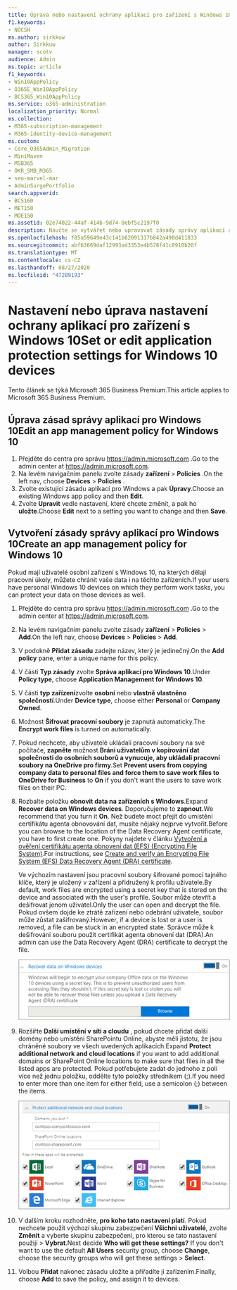 ```yaml
---
title: Úprava nebo nastavení ochrany aplikací pro zařízení s Windows 10
f1.keywords:
- NOCSH
ms.author: sirkkuw
author: Sirkkuw
manager: scotv
audience: Admin
ms.topic: article
f1_keywords:
- Win10AppPolicy
- O365E_Win10AppPolicy
- BCS365_Win10AppPolicy
ms.service: o365-administration
localization_priority: Normal
ms.collection:
- M365-subscription-management
- M365-identity-device-management
ms.custom:
- Core_O365Admin_Migration
- MiniMaven
- MSB365
- OKR_SMB_M365
- seo-marvel-mar
- AdminSurgePortfolio
search.appverid:
- BCS160
- MET150
- MOE150
ms.assetid: 02e74022-44af-414b-9d74-0ebf5c2197f0
description: Naučte se vytvářet nebo upravovat zásady správy aplikací a chránit pracovní soubory na osobních zařízeních s Windows 10.
ms.openlocfilehash: f85a59649e43c141b62091337b842a490d411833
ms.sourcegitcommit: abf63669daf12993ad3353e4b578f41c8910b20f
ms.translationtype: MT
ms.contentlocale: cs-CZ
ms.lasthandoff: 08/27/2020
ms.locfileid: "47289193"
---
```

# <a name="set-or-edit-application-protection-settings-for-windows-10-devices"></a><span data-ttu-id="129f6-103">Nastavení nebo úprava nastavení ochrany aplikací pro zařízení s Windows 10</span><span class="sxs-lookup"><span data-stu-id="129f6-103">Set or edit application protection settings for Windows 10 devices</span></span>

<span data-ttu-id="129f6-104">Tento článek se týká Microsoft 365 Business Premium.</span><span class="sxs-lookup"><span data-stu-id="129f6-104">This article applies to Microsoft 365 Business Premium.</span></span>

## <a name="edit-an-app-management-policy-for-windows-10"></a><span data-ttu-id="129f6-105">Úprava zásad správy aplikací pro Windows 10</span><span class="sxs-lookup"><span data-stu-id="129f6-105">Edit an app management policy for Windows 10</span></span>

1. <span data-ttu-id="129f6-106">Přejděte do centra pro správu <a href="https://go.microsoft.com/fwlink/p/?linkid=837890" target="_blank">https://admin.microsoft.com</a> .</span><span class="sxs-lookup"><span data-stu-id="129f6-106">Go to the admin center at <a href="https://go.microsoft.com/fwlink/p/?linkid=837890" target="_blank">https://admin.microsoft.com</a>.</span></span>     
2. <span data-ttu-id="129f6-107">Na levém navigačním panelu zvolte zásady **zařízení** \> **Policies** .</span><span class="sxs-lookup"><span data-stu-id="129f6-107">On the left nav, choose **Devices** \> **Policies** .</span></span>
1. <span data-ttu-id="129f6-108">Zvolte existující zásadu aplikací pro Windows a pak **Úpravy**.</span><span class="sxs-lookup"><span data-stu-id="129f6-108">Choose an existing Windows app policy and then **Edit**.</span></span>
1. <span data-ttu-id="129f6-109">Zvolte **Upravit** vedle nastavení, které chcete změnit, a pak ho **uložte**.</span><span class="sxs-lookup"><span data-stu-id="129f6-109">Choose **Edit** next to a setting you want to change and then **Save**.</span></span>

## <a name="create-an-app-management-policy-for-windows-10"></a><span data-ttu-id="129f6-110">Vytvoření zásady správy aplikací pro Windows 10</span><span class="sxs-lookup"><span data-stu-id="129f6-110">Create an app management policy for Windows 10</span></span>

<span data-ttu-id="129f6-111">Pokud mají uživatelé osobní zařízení s Windows 10, na kterých dělají pracovní úkoly, můžete chránit vaše data i na těchto zařízeních.</span><span class="sxs-lookup"><span data-stu-id="129f6-111">If your users have personal Windows 10 devices on which they perform work tasks, you can protect your data on those devices as well.</span></span>
  
1. <span data-ttu-id="129f6-112">Přejděte do centra pro správu <a href="https://go.microsoft.com/fwlink/p/?linkid=837890" target="_blank">https://admin.microsoft.com</a> .</span><span class="sxs-lookup"><span data-stu-id="129f6-112">Go to the admin center at <a href="https://go.microsoft.com/fwlink/p/?linkid=837890" target="_blank">https://admin.microsoft.com</a>.</span></span> 
2. <span data-ttu-id="129f6-113">Na levém navigačním panelu zvolte zásady **zařízení** \> **Policies** \> **Add**.</span><span class="sxs-lookup"><span data-stu-id="129f6-113">On the left nav, choose **Devices** \> **Policies** \> **Add**.</span></span>
3. <span data-ttu-id="129f6-114">V podokně **Přidat zásadu** zadejte název, který je jedinečný.</span><span class="sxs-lookup"><span data-stu-id="129f6-114">On the **Add policy** pane, enter a unique name for this policy.</span></span> 
4. <span data-ttu-id="129f6-115">V části **Typ zásady** zvolte **Správa aplikací pro Windows 10**.</span><span class="sxs-lookup"><span data-stu-id="129f6-115">Under **Policy type**, choose **Application Management for Windows 10**.</span></span>
5. <span data-ttu-id="129f6-116">V části **typ zařízení**zvolte **osobní** nebo **vlastně vlastněno společností**.</span><span class="sxs-lookup"><span data-stu-id="129f6-116">Under **Device type**, choose either **Personal** or **Company Owned**.</span></span>
6. <span data-ttu-id="129f6-117">Možnost **Šifrovat pracovní soubory** je zapnutá automaticky.</span><span class="sxs-lookup"><span data-stu-id="129f6-117">The **Encrypt work files** is turned on automatically.</span></span> 
7. <span data-ttu-id="129f6-118">Pokud nechcete, aby uživatelé ukládali pracovní soubory na své počítače, **zapněte** možnost **Brání uživatelům v kopírování dat společnosti do osobních souborů a vynucuje, aby ukládali pracovní soubory na OneDrive pro firmy**.</span><span class="sxs-lookup"><span data-stu-id="129f6-118">Set **Prevent users from copying company data to personal files and force them to save work files to OneDrive for Business** to **On** if you don't want the users to save work files on their PC.</span></span> 
9. <span data-ttu-id="129f6-119">Rozbalte položku **obnovit data na zařízeních s Windows**.</span><span class="sxs-lookup"><span data-stu-id="129f6-119">Expand **Recover data on Windows devices**.</span></span> <span data-ttu-id="129f6-120">Doporučujeme to **zapnout.**</span><span class="sxs-lookup"><span data-stu-id="129f6-120">We recommend that you turn it **On**.</span></span>
    <span data-ttu-id="129f6-121">Než budete moct přejít do umístění certifikátu agenta obnovování dat, musíte nějaký nejprve vytvořit.</span><span class="sxs-lookup"><span data-stu-id="129f6-121">Before you can browse to the location of the Data Recovery Agent certificate, you have to first create one.</span></span> <span data-ttu-id="129f6-122">Pokyny najdete v článku [Vytvoření a ověření certifikátu agenta obnovení dat (EFS) (Encrypting File System)](https://go.microsoft.com/fwlink/p/?linkid=853700).</span><span class="sxs-lookup"><span data-stu-id="129f6-122">For instructions, see [Create and verify an Encrypting File System (EFS) Data Recovery Agent (DRA) certificate](https://go.microsoft.com/fwlink/p/?linkid=853700).</span></span>
    
    <span data-ttu-id="129f6-123">Ve výchozím nastavení jsou pracovní soubory šifrované pomocí tajného klíče, který je uložený v zařízení a přidružený k profilu uživatele.</span><span class="sxs-lookup"><span data-stu-id="129f6-123">By default, work files are encrypted using a secret key that is stored on the device and associated with the user's profile.</span></span> <span data-ttu-id="129f6-124">Soubor může otevřít a dešifrovat jenom uživatel.</span><span class="sxs-lookup"><span data-stu-id="129f6-124">Only the user can open and decrypt the file.</span></span> <span data-ttu-id="129f6-125">Pokud ovšem dojde ke ztrátě zařízení nebo odebrání uživatele, soubor může zůstat zašifrovaný.</span><span class="sxs-lookup"><span data-stu-id="129f6-125">However, if a device is lost or a user is removed, a file can be stuck in an encrypted state.</span></span> <span data-ttu-id="129f6-126">Správce může k dešifrování souboru použít certifikát agenta obnovení dat (DRA).</span><span class="sxs-lookup"><span data-stu-id="129f6-126">An admin can use the Data Recovery Agent (DRA) certificate to decrypt the file.</span></span>
    
    ![Browse to Data Recovery Agent certificate.](../media/7d7d664f-b72f-4293-a3e7-d0fa7371366c.png)
  
10. <span data-ttu-id="129f6-128">Rozšiřte **Další umístění v síti a cloudu** , pokud chcete přidat další domény nebo umístění SharePointu Online, abyste měli jistotu, že jsou chráněné soubory ve všech uvedených aplikacích.</span><span class="sxs-lookup"><span data-stu-id="129f6-128">Expand **Protect additional network and cloud locations** if you want to add additional domains or SharePoint Online locations to make sure that files in all the listed apps are protected.</span></span> <span data-ttu-id="129f6-129">Pokud potřebujete zadat do jednoho z polí více než jednu položku, oddělte tyto položky středníkem (;).</span><span class="sxs-lookup"><span data-stu-id="129f6-129">If you need to enter more than one item for either field, use a semicolon (;) between the items.</span></span>
    
    ![Expand Protect additional network and cloud locations, and enter domains or SharePoint Online sites you own.](../media/7afaa0c7-ba53-456d-8c61-312c45e09625.png)
  
11. <span data-ttu-id="129f6-p104">V dalším kroku rozhodněte, **pro koho tato nastavení platí**. Pokud nechcete použít výchozí skupinu zabezpečení **Všichni uživatelé**, zvolte **Změnit** a vyberte skupinu zabezpečení, pro kterou se tato nastavení použijí \> **Vybrat**.</span><span class="sxs-lookup"><span data-stu-id="129f6-p104">Next decide **Who will get these settings?** If you don't want to use the default **All Users** security group, choose **Change**, choose the security groups who will get these settings \> **Select**.</span></span>
12. <span data-ttu-id="129f6-133">Volbou **Přidat** nakonec zásadu uložíte a přiřadíte ji zařízením.</span><span class="sxs-lookup"><span data-stu-id="129f6-133">Finally, choose **Add** to save the policy, and assign it to devices.</span></span> 
